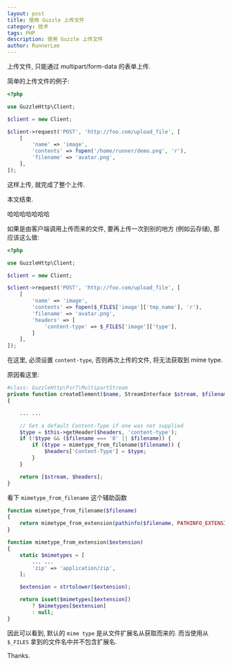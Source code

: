 ```yaml
---
layout: post
title: 使用 Guzzle 上传文件
category: 技术
tags: PHP
description: 使用 Guzzle 上传文件
author: RunnerLee
---
```


上传文件, 只能通过 multipart/form-data 的表单上传.

简单的上传文件的例子:
```php
<?php

use GuzzleHttp\Client;

$client = new Client;

$client->request('POST', 'http://foo.com/upload_file', [
    [
        'name' => 'image',
        'contents' => fopen('/home/runner/demo.png', 'r'),
        'filename' => 'avatar.png',
    ],
]);

```

这样上传, 就完成了整个上传.

本文结束.

哈哈哈哈哈哈哈

如果是由客户端调用上传而来的文件, 要再上传一次到别的地方 (例如云存储), 那应该这么做:

```php
<?php

use GuzzleHttp\Client;

$client = new Client;

$client->request('POST', 'http://foo.com/upload_file', [
    [
        'name' => 'image',
        'contents' => fopen($_FILES['image']['tmp_name'], 'r'),
        'filename' => 'avatar.png',
        'headers' => [
            'content-type' => $_FILES['image']['type'],
        ]
    ],
]);
```

在这里, 必须设置 `content-type`, 否则再次上传的文件, 将无法获取到 mime type.

原因看这里:
```php
#class: GuzzleHttp\Psr7\MultipartStream
private function createElement($name, StreamInterface $stream, $filename, array $headers)
{

    ... ...

    // Set a default Content-Type if one was not supplied
    $type = $this->getHeader($headers, 'content-type');
    if (!$type && ($filename === '0' || $filename)) {
        if ($type = mimetype_from_filename($filename)) {
            $headers['Content-Type'] = $type;
        }
    }

    return [$stream, $headers];
}
```

看下 `mimetype_from_filename` 这个辅助函数
```php
function mimetype_from_filename($filename)
{
    return mimetype_from_extension(pathinfo($filename, PATHINFO_EXTENSION));
}

function mimetype_from_extension($extension)
{
    static $mimetypes = [
        ... ...
        'zip' => 'application/zip',
    ];

    $extension = strtolower($extension);

    return isset($mimetypes[$extension])
        ? $mimetypes[$extension]
        : null;
}
```

因此可以看到, 默认的 `mime type` 是从文件扩展名从获取而来的. 而当使用从 `$_FILES` 拿到的文件名中并不包含扩展名.

Thanks.
